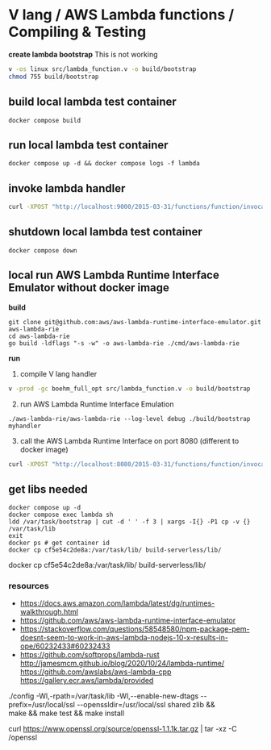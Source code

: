 # V lang / AWS Lambda functions / Compiling & Testing

**create lambda bootstrap**
This is not working
```sh
v -os linux src/lambda_function.v -o build/bootstrap
chmod 755 build/bootstrap
```

## build local lambda test container
`docker compose build`

## run local lambda test container
`docker compose up -d && docker compose logs -f lambda`

## invoke lambda handler

```sh
curl -XPOST "http://localhost:9000/2015-03-31/functions/function/invocations" -d '{"payload":"hello world!"}'
```

## shutdown local lambda test container

`docker compose down`

## local run AWS Lambda Runtime Interface Emulator without docker image

**build**
```
git clone git@github.com:aws/aws-lambda-runtime-interface-emulator.git aws-lambda-rie
cd aws-lambda-rie
go build -ldflags "-s -w" -o aws-lambda-rie ./cmd/aws-lambda-rie
```

**run**
1. compile V lang handler
```sh
v -prod -gc boehm_full_opt src/lambda_function.v -o build/bootstrap
```

2. run AWS Lambda Runtime Interface Emulation
```
./aws-lambda-rie/aws-lambda-rie --log-level debug ./build/bootstrap myhandler
```
3. call the AWS Lambda Runtime Interface on port 8080 (different to docker image)

```sh
curl -XPOST "http://localhost:8080/2015-03-31/functions/function/invocations" -d '{"payload":"hello world!"}'
```


## get libs needed
```
docker compose up -d
docker compose exec lambda sh
ldd /var/task/bootstrap | cut -d ' ' -f 3 | xargs -I{} -P1 cp -v {} /var/task/lib
exit
docker ps # get container id
docker cp cf5e54c2de8a:/var/task/lib/ build-serverless/lib/
```

docker cp cf5e54c2de8a:/var/task/lib/ build-serverless/lib/
### resources
* https://docs.aws.amazon.com/lambda/latest/dg/runtimes-walkthrough.html
* https://github.com/aws/aws-lambda-runtime-interface-emulator
* https://stackoverflow.com/questions/58548580/npm-package-pem-doesnt-seem-to-work-in-aws-lambda-nodejs-10-x-results-in-ope/60232433#60232433
* https://github.com/softprops/lambda-rust
http://jamesmcm.github.io/blog/2020/10/24/lambda-runtime/
https://github.com/awslabs/aws-lambda-cpp
https://gallery.ecr.aws/lambda/provided


./config -Wl,-rpath=/var/task/lib -Wl,--enable-new-dtags --prefix=/usr/local/ssl --openssldir=/usr/local/ssl shared zlib && \
    make && make test && make install




curl https://www.openssl.org/source/openssl-1.1.1k.tar.gz | tar -xz -C /openssl
